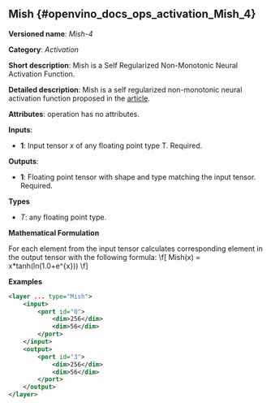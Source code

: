 ## Mish <a name="Mish"></a> {#openvino_docs_ops_activation_Mish_4}

**Versioned name**: *Mish-4*

**Category**: *Activation*

**Short description**: Mish is a Self Regularized Non-Monotonic Neural Activation Function.

**Detailed description**: Mish is a self regularized non-monotonic neural activation function proposed in the [article](https://arxiv.org/abs/1908.08681).

**Attributes**: operation has no attributes.

**Inputs**:

*   **1**: Input tensor *x* of any floating point type T. Required.

**Outputs**:

*   **1**: Floating point tensor with shape and type matching the input tensor. Required.

**Types**

* *T*: any floating point type.

**Mathematical Formulation**

   For each element from the input tensor calculates corresponding
    element in the output tensor with the following formula:
\f[
Mish(x) = x*tanh(ln(1.0+e^{x}))
\f]

**Examples**

```xml
<layer ... type="Mish">
    <input>
        <port id="0">
            <dim>256</dim>
            <dim>56</dim>
        </port>
    </input>
    <output>
        <port id="3">
            <dim>256</dim>
            <dim>56</dim>
        </port>
    </output>
</layer>
```